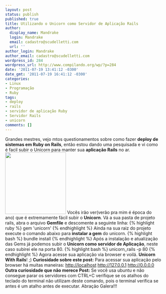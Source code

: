 ```yaml
---
layout: post
status: publish
published: true
title: Utilizando o Unicorn como Servidor de Aplicação Rails
author:
  display_name: Mandrake
  login: Mandrake
  email: cadastro@scudelletti.com
  url: ''
author_login: Mandrake
author_email: cadastro@scudelletti.com
wordpress_id: 284
wordpress_url: http://www.compilando.org/wp/?p=284
date: '2011-07-19 13:41:12 -0300'
date_gmt: '2011-07-19 16:41:12 -0300'
categories:
- Linux
- Programação
- Ruby
tags:
- deploy
- rails
- servidor de aplicação Ruby
- Servidor Rails
- unicorn
comments: []
---
```

Grandes mestres, vejo mtos questionamentos sobre como fazer **deploy de sistemas em Ruby on Rails**, então estou dando uma pesquisada e vi como é facil subir o Unicorn para manter sua **aplicação Rails** no ar.
<a href="http://blog-scudelletti.rhcloud.com/wp-content/uploads/2011/07/unicorn_with_rails.png"><img src="http://blog-scudelletti.rhcloud.com/wp-content/uploads/2011/07/unicorn_with_rails.png" alt="" title="Unicorn With Rails and Ruby" width="196" height="199" class="aligncenter size-full wp-image-285" /></a>
Vocês irão ver(verão pra mim é época do ano) que é extremamente fácil subir o **Unicorn**.
Vá a sua pasta de projeto rails, abra o arquivo **Gemfile** e descomente a seguinte linha:
{% highlight ruby %}
gem 'unicorn'
{% endhighlight %}
Ainda na sua raiz do projeto execute o comando abaixo para **instalar a gem** do unicorn.
{% highlight bash %}
bundle install
{% endhighlight %}
Após a instalação e atualização das Gems já podemos subir o **Unicorn como servidor de Aplicação**, neste caso subirei ele na porta 80.
{% highlight bash %}
unicorn_rails -p 80
{% endhighlight %}
Agora acesse sua aplicação via browser e voilá. **Unicorn With Rails**! ;)
**Curiosidade sobre este post:**
Para acessar sua aplicação pelo browser há muitas maneiras:
<a rel="nofollow" href="http://localhost">http://localhost</a>
<a rel="nofollow" href="http://127.0.0.1">http://127.0.0.1</a>
<a rel="nofollow" href="http://0.0.0.0">http://0.0.0.0</a>
**Outra curiosidade que não merece Post:**
Se você usa ubuntu e não consegue parar os servidores com CTRL+C verifique se os atalhos do teclado do terminal não utilizam deste comando, pois o terminal verifica se antes é um atalho antes de executar.
Abração Galera!!!
